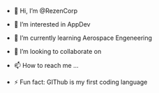 - 👋 Hi, I’m @RezenCorp
- 👀 I’m interested in AppDev
- 🌱 I’m currently learning Aerospace Engeneering
- 💞️ I’m looking to collaborate on 
- 📫 How to reach me ...

- ⚡ Fun fact: GIThub is my first coding language

<!---
RezenCorp/RezenCorp is a ✨ special ✨ repository because its `README.md` (this file) appears on your GitHub profile.
You can click the Preview link to take a look at your changes.
